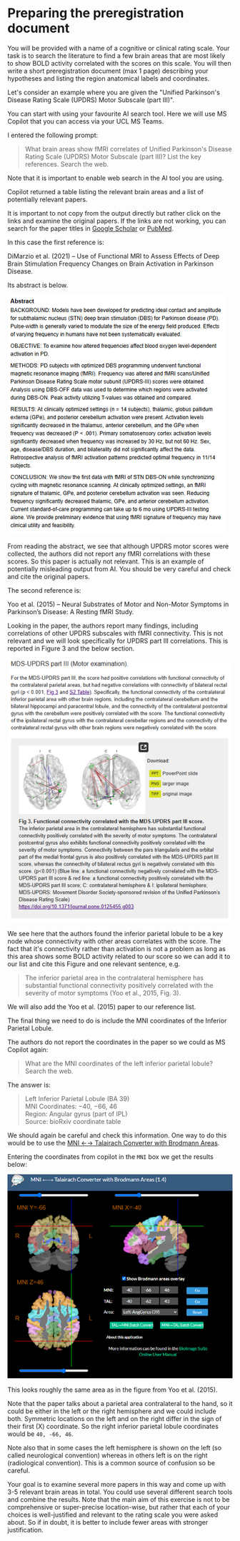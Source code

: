 # Preparing the preregistration document

You will be provided with a name of a cognitive or clinical rating scale. Your task is to search the literature to find a few brain areas that are most likely to show BOLD activity correlated with the scores on this scale. You will then write a short preregistration document (max 1 page) describing your hypotheses and listing the region anatomical labels and coordinates.

Let's consider an example where you are given the "Unified Parkinson's Disease Rating Scale (UPDRS) Motor Subscale (part III)". 

You can start with using your favourite AI search tool. Here we will use MS Copilot that you can access via your UCL MS Teams.

I entered the following prompt:

>What brain areas show fMRI correlates of Unified Parkinson's Disease Rating Scale (UPDRS) Motor Subscale (part III)? List the key references. Search the web.

Note that it is important to enable web search in the AI tool you are using. 

Copilot returned a table listing the relevant brain areas and a list of potentially relevant papers.

It is important to not copy from the output directly but rather click on the links and examine the original papers. If the links are not working, you can search for the paper titles in [Google Scholar](https://scholar.google.com/) or [PubMed](https://pubmed.ncbi.nlm.nih.gov/).

In this case the first reference is:

DiMarzio et al. (2021) – Use of Functional MRI to Assess Effects of Deep Brain Stimulation Frequency Changes on Brain Activation in Parkinson Disease.

Its abstract is below. 

![Abstract excerpt from DiMarzio et al. (2021)](updrs_abstract1.png)

From reading the abstract, we see that although UPDRS motor scores were collected, the authors did not report any fMRI correlations with these scores. So this paper is actually not relevant. This is an example of potentially misleading output from AI. You should be very careful and check and cite the original papers.

The second reference is:

Yoo et al. (2015) – Neural Substrates of Motor and Non-Motor Symptoms in Parkinson’s Disease: A Resting fMRI Study.

Looking in the paper, the authors report many findings, including correlations of other UPDRS subscales with fMRI connectivity. This is not relevant and we will look specifically for UPDRS part III correlations. This is reported in Figure 3 and the below section.

![Excerpt from Yoo et al. (2015)](updrs_abstract2.png)

We see here that the authors found the inferior parietal lobule to be a key node whose connectivity with other areas correlates with the score. The fact that it's connectivity rather than activation is not a problem as long as this area shows some BOLD activity related to our score so we can add it to our list and cite this Figure and one relevant sentence, e.g.

>The inferior parietal area in the contralateral hemisphere has substantial functional connectivity positively correlated with the severity of motor symptoms (Yoo et al., 2015, Fig. 3).

We will also add the Yoo et al. (2015) paper to our reference list.

The final thing we need to do is include the MNI coordinates of the Inferior Parietal Lobule. 

The authors do not report the coordinates in the paper so we could as MS Copilot again:

>What are the MNI coordinates of the left inferior parietal lobule? Search the web.

The answer is:

>Left Inferior Parietal Lobule (BA 39) <br>
>MNI Coordinates: −40, −66, 46  <br>
>Region: Angular gyrus (part of IPL)  <br>
>Source: bioRxiv coordinate table

We should again be careful and check this information. One way to do this would be to use the [MNI ←→ Talairach Converter with Brodmann Areas](https://bioimagesuiteweb.github.io/webapp/mni2tal.html).

Entering the coordinates from copilot in the `MNI` box we get the results below:

![MNI coordinates](mni_coord_tool.png)

This looks roughly the same area as in the figure from Yoo et al. (2015).

Note that the paper talks about a parietal area contralateral to the hand, so it could be either in the left or the right hemisphere and we could include both. Symmetric locations on the left and on the right differ in the sign of their first (X) coordinate. So the right inferior parietal lobule coordinates would be `40, -66, 46`.

Note also that in some cases the left hemisphere is shown on the left (so called neurological convention) whereas in others left is on the right (radiological convention). This is a common source of confusion so be careful.

Your goal is to examine several more papers in this way and come up with 3-5 relevant brain areas in total. You could use several different search tools and combine the results. Note that the main aim of this exercise is not to be comprehensive or super-precise location-wise, but rather that each of your choices is well-justified and relevant to the rating scale you were asked about. So if in doubt, it is better to include fewer areas with stronger justification.